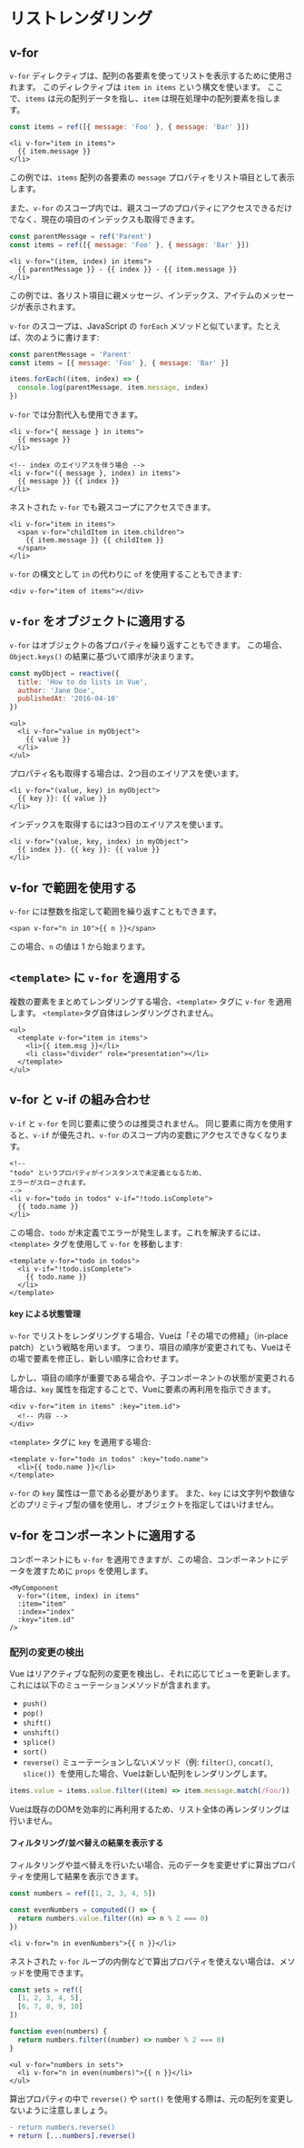 # リストレンダリング
## v-for
`v-for` ディレクティブは、配列の各要素を使ってリストを表示するために使用されます。
このディレクティブは `item in items` という構文を使います。
ここで、`items` は元の配列データを指し、`item` は現在処理中の配列要素を指します。

```javascript
const items = ref([{ message: 'Foo' }, { message: 'Bar' }])
```

```vue
<li v-for="item in items">
  {{ item.message }}
</li>
```

この例では、`items` 配列の各要素の `message` プロパティをリスト項目として表示します。

また、`v-for` のスコープ内では、親スコープのプロパティにアクセスできるだけでなく、現在の項目のインデックスも取得できます。

```javascript
const parentMessage = ref('Parent')
const items = ref([{ message: 'Foo' }, { message: 'Bar' }])
```

```vue
<li v-for="(item, index) in items">
  {{ parentMessage }} - {{ index }} - {{ item.message }}
</li>
```

この例では、各リスト項目に親メッセージ、インデックス、アイテムのメッセージが表示されます。

`v-for` のスコープは、JavaScript の `forEach` メソッドと似ています。たとえば、次のように書けます:

```javascript
const parentMessage = 'Parent'
const items = [{ message: 'Foo' }, { message: 'Bar' }]

items.forEach((item, index) => {
  console.log(parentMessage, item.message, index)
})
```

`v-for` では分割代入も使用できます。

```vue
<li v-for="{ message } in items">
  {{ message }}
</li>

<!-- index のエイリアスを伴う場合 -->
<li v-for="({ message }, index) in items">
  {{ message }} {{ index }}
</li>
```

ネストされた `v-for` でも親スコープにアクセスできます。

```vue
<li v-for="item in items">
  <span v-for="childItem in item.children">
    {{ item.message }} {{ childItem }}
  </span>
</li>
```

`v-for` の構文として `in` の代わりに `of` を使用することもできます:

```vue
<div v-for="item of items"></div>
```

## `v-for` をオブジェクトに適用する
`v-for` はオブジェクトの各プロパティを繰り返すこともできます。
この場合、`Object.keys()` の結果に基づいて順序が決まります。

```javascript
const myObject = reactive({
  title: 'How to do lists in Vue',
  author: 'Jane Doe',
  publishedAt: '2016-04-10'
})
```

```vue
<ul>
  <li v-for="value in myObject">
    {{ value }}
  </li>
</ul>
```

プロパティ名も取得する場合は、2つ目のエイリアスを使います。

```vue
<li v-for="(value, key) in myObject">
  {{ key }}: {{ value }}
</li>
```

インデックスを取得するには3つ目のエイリアスを使います。

```vue
<li v-for="(value, key, index) in myObject">
  {{ index }}. {{ key }}: {{ value }}
</li>
```

## v-for で範囲を使用する

`v-for` には整数を指定して範囲を繰り返すこともできます。

```vue
<span v-for="n in 10">{{ n }}</span>
```

この場合、`n` の値は 1 から始まります。
## `<template>` に `v-for` を適用する
複数の要素をまとめてレンダリングする場合、`<template>` タグに `v-for` を適用します。
`<template>`タグ自体はレンダリングされません。

```vue
<ul>
  <template v-for="item in items">
    <li>{{ item.msg }}</li>
    <li class="divider" role="presentation"></li>
  </template>
</ul>
```
## v-for と v-if の組み合わせ
`v-if` と `v-for` を同じ要素に使うのは推奨されません。
同じ要素に両方を使用すると、`v-if` が優先され、`v-for` のスコープ内の変数にアクセスできなくなります。

```vue
<!--
"todo" というプロパティがインスタンスで未定義となるため、
エラーがスローされます。
-->
<li v-for="todo in todos" v-if="!todo.isComplete">
  {{ todo.name }}
</li>
```

この場合、`todo` が未定義でエラーが発生します。これを解決するには、`<template>` タグを使用して `v-for` を移動します:

```vue
<template v-for="todo in todos">
  <li v-if="!todo.isComplete">
    {{ todo.name }}
  </li>
</template>
```

#### key による状態管理
`v-for` でリストをレンダリングする場合、Vueは「その場での修繕」（in-place patch）という戦略を用います。
つまり、項目の順序が変更されても、Vueはその場で要素を修正し、新しい順序に合わせます。

しかし、項目の順序が重要である場合や、子コンポーネントの状態が変更される場合は、`key` 属性を指定することで、Vueに要素の再利用を指示できます。

```vue
<div v-for="item in items" :key="item.id">
  <!-- 内容 -->
</div>
```

`<template>` タグに `key` を適用する場合:

```vue
<template v-for="todo in todos" :key="todo.name">
  <li>{{ todo.name }}</li>
</template>
```

`v-for` の `key` 属性は一意である必要があります。
また、`key` には文字列や数値などのプリミティブ型の値を使用し、オブジェクトを指定してはいけません。
## v-for をコンポーネントに適用する

コンポーネントにも `v-for` を適用できますが、この場合、コンポーネントにデータを渡すために `props` を使用します。

```vue
<MyComponent
  v-for="(item, index) in items"
  :item="item"
  :index="index"
  :key="item.id"
/>
```

### 配列の変更の検出

Vue はリアクティブな配列の変更を検出し、それに応じてビューを更新します。
これには以下のミューテーションメソッドが含まれます。
- `push()`
- `pop()`
- `shift()`
- `unshift()`
- `splice()`
- `sort()`
- `reverse()`
ミューテーションしないメソッド（例: `filter()`, `concat()`, `slice()`）を使用した場合、Vueは新しい配列をレンダリングします。

```javascript
items.value = items.value.filter((item) => item.message.match(/Foo/))
```

Vueは既存のDOMを効率的に再利用するため、リスト全体の再レンダリングは行いません。

#### フィルタリング/並べ替えの結果を表示する

フィルタリングや並べ替えを行いたい場合、元のデータを変更せずに算出プロパティを使用して結果を表示できます。

```javascript
const numbers = ref([1, 2, 3, 4, 5])

const evenNumbers = computed(() => {
  return numbers.value.filter((n) => n % 2 === 0)
})
```

```vue
<li v-for="n in evenNumbers">{{ n }}</li>
```

ネストされた `v-for` ループの内側などで算出プロパティを使えない場合は、メソッドを使用できます。

```javascript
const sets = ref([
  [1, 2, 3, 4, 5],
  [6, 7, 8, 9, 10]
])

function even(numbers) {
  return numbers.filter((number) => number % 2 === 0)
}
```

```vue
<ul v-for="numbers in sets">
  <li v-for="n in even(numbers)">{{ n }}</li>
</ul>
```

算出プロパティの中で `reverse()` や `sort()` を使用する際は、元の配列を変更しないように注意しましょう。

```diff
- return numbers.reverse()
+ return [...numbers].reverse()
```

